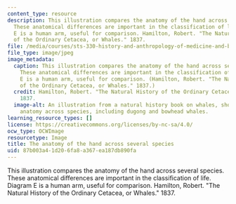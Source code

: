 ```yaml
---
content_type: resource
description: This illustration compares the anatomy of the hand across several species.
  These anatomical differences are important in the classification of life. Diagram
  E is a human arm, useful for comparison. Hamilton, Robert. "The Natural History
  of the Ordinary Cetacea, or Whales." 1837.
file: /media/courses/sts-330-history-and-anthropology-of-medicine-and-biology-spring-2013/87b003a41d206fa8a367ea187db890fa_sts-330s13-th.jpg
file_type: image/jpeg
image_metadata:
  caption: This illustration compares the anatomy of the hand across several species.
    These anatomical differences are important in the classification of life. Diagram
    E is a human arm, useful for comparison. (Hamilton, Robert. "The Natural History
    of the Ordinary Cetacea, or Whales." 1837.)
  credit: Hamilton, Robert. "The Natural History of the Ordinary Cetacea, or Whales."
    1837.
  image-alt: An illustration from a natural history book on whales, showing the comparative
    anatomy across species, including dugong and bowhead whales.
learning_resource_types: []
license: https://creativecommons.org/licenses/by-nc-sa/4.0/
ocw_type: OCWImage
resourcetype: Image
title: The anatomy of the hand across several species
uid: 87b003a4-1d20-6fa8-a367-ea187db890fa
---
```

This illustration compares the anatomy of the hand across several species. These anatomical differences are important in the classification of life. Diagram E is a human arm, useful for comparison. Hamilton, Robert. "The Natural History of the Ordinary Cetacea, or Whales." 1837.